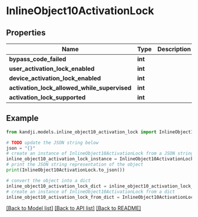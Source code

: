 # InlineObject10ActivationLock


## Properties

Name | Type | Description | Notes
------------ | ------------- | ------------- | -------------
**bypass_code_failed** | **int** |  | [optional] 
**user_activation_lock_enabled** | **int** |  | [optional] 
**device_activation_lock_enabled** | **int** |  | [optional] 
**activation_lock_allowed_while_supervised** | **int** |  | [optional] 
**activation_lock_supported** | **int** |  | [optional] 

## Example

```python
from kandji.models.inline_object10_activation_lock import InlineObject10ActivationLock

# TODO update the JSON string below
json = "{}"
# create an instance of InlineObject10ActivationLock from a JSON string
inline_object10_activation_lock_instance = InlineObject10ActivationLock.from_json(json)
# print the JSON string representation of the object
print(InlineObject10ActivationLock.to_json())

# convert the object into a dict
inline_object10_activation_lock_dict = inline_object10_activation_lock_instance.to_dict()
# create an instance of InlineObject10ActivationLock from a dict
inline_object10_activation_lock_from_dict = InlineObject10ActivationLock.from_dict(inline_object10_activation_lock_dict)
```
[[Back to Model list]](../README.md#documentation-for-models) [[Back to API list]](../README.md#documentation-for-api-endpoints) [[Back to README]](../README.md)


